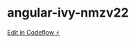 # angular-ivy-nmzv22

[Edit in Codeflow ⚡️](https://stackblitz.com/~/github.com/mnjoao/angular-ivy-nmzv22)